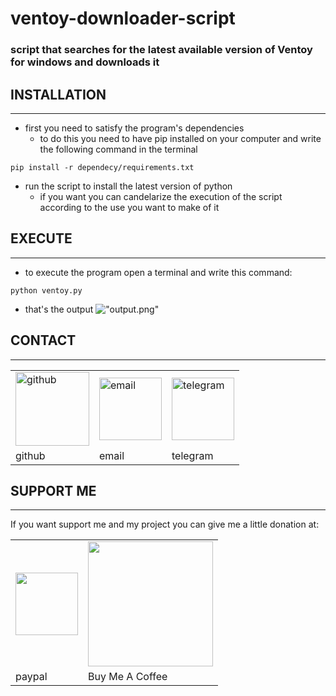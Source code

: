 # ventoy-downloader-script

### script that searches for the latest available version of Ventoy for windows and downloads it

## INSTALLATION
---
- first you need to satisfy the program's dependencies
  - to do this you need to have pip installed on your computer and write the following command in the terminal

```pip install -r dependecy/requirements.txt```

- run the script to install the latest version of python
  - if you want you can candelarize the execution of the script according to the use you want to make of it

## EXECUTE
---
- to execute the program open a terminal and write this command:
```
python ventoy.py
```
- that's the output
  !["output.png"](assets/img/output.png)

## CONTACT
---
<center>
  <table border=0>
    <tr>
      <td>
        <a href="https://github.com/D3ENNY">
          <img src="assets/img/github.png" alt="github" height="118px">
        </a>
      </td>
      <td>
        <a href="mailto:denysraimondi06@gmail.com">
          <img src="assets/img/gmail.png" alt="email" height="100px">
        </a>
      </td>
        <td>
          <a href="https://t.me/D3ENNY04">
            <img src="assets/img/telegram.png" alt="telegram" height="100px">
          </a>
      </td>
    </tr>
    <tr>
      <td>github</td>
      <td>email</td>
      <td>telegram</td>
    </tr>
  </table>
</center>

## SUPPORT ME
---
If you want support me and my project you can give me a little donation at:
<center>
  <table border=0>
    <tr>
      <td>
        <a href="https://paypal.me/denysraimondi">
          <img src="assets/img/paypal.png" height="100px">
        </a>
      </td>
      <td>
        <a href="https://www.buymeacoffee.com/D3ENNY">
          <img src="assets/img/buyMeACoffee.png" height="200px" >
        </a>
      </td>
    </tr>
    <tr>
      <td>paypal</td>
      <td>Buy Me A Coffee</td>
    </tr>
  </table>
</center>